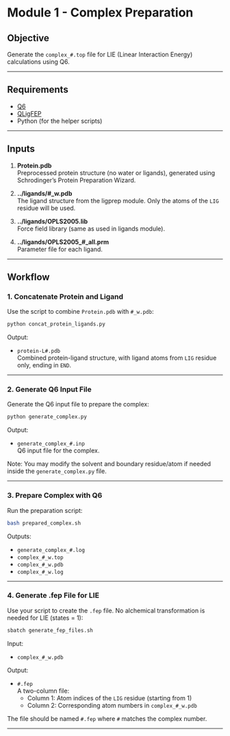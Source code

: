 # Module 1 - Complex Preparation

## Objective
Generate the `complex_#.top` file for LIE (Linear Interaction Energy) calculations using Q6.

---

## Requirements
- [Q6](https://github.com/qusers/Q6/tree/master)
- [QLigFEP](https://github.com/qusers/qligfep/tree/master)
- Python (for the helper scripts)

---

## Inputs

1. **Protein.pdb**  
   Preprocessed protein structure (no water or ligands), generated using Schrodinger’s Protein Preparation Wizard.

2. **../ligands/#_w.pdb**  
   The ligand structure from the ligprep module. Only the atoms of the `LIG` residue will be used.

3. **../ligands/OPLS2005.lib**  
   Force field library (same as used in ligands module).

4. **../ligands/OPLS2005_#_all.prm**  
   Parameter file for each ligand.

---

## Workflow

### 1. Concatenate Protein and Ligand

Use the script to combine `Protein.pdb` with `#_w.pdb`:

```bash
python concat_protein_ligands.py
```

Output:
- `protein-L#.pdb`  
  Combined protein-ligand structure, with ligand atoms from `LIG` residue only, ending in `END`.

---

### 2. Generate Q6 Input File

Generate the Q6 input file to prepare the complex:

```bash
python generate_complex.py
```

Output:
- `generate_complex_#.inp`  
  Q6 input file for the complex.

Note: You may modify the solvent and boundary residue/atom if needed inside the `generate_complex.py` file.

---

### 3. Prepare Complex with Q6

Run the preparation script:

```bash
bash prepared_complex.sh
```

Outputs:
- `generate_complex_#.log`  
- `complex_#_w.top`  
- `complex_#_w.pdb`  
- `complex_#_w.log`

---

### 4. Generate .fep File for LIE

Use your script to create the `.fep` file. No alchemical transformation is needed for LIE (states = 1):

```bash
sbatch generate_fep_files.sh
```

Input:
- `complex_#_w.pdb`

Output:
- `#.fep`  
  A two-column file:
  - Column 1: Atom indices of the `LIG` residue (starting from 1)
  - Column 2: Corresponding atom numbers in `complex_#_w.pdb`

The file should be named `#.fep` where `#` matches the complex number.

---

